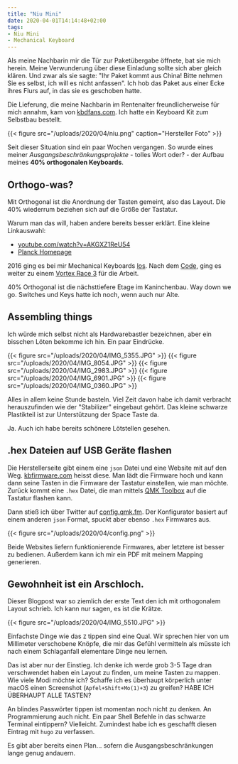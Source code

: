 ```yaml
---
title: "Niu Mini"
date: 2020-04-01T14:14:48+02:00
tags:
- Niu Mini
- Mechanical Keyboard
---
```


Als meine Nachbarin mir die Tür zur Paketübergabe öffnete, bat sie mich
herein. Meine Verwunderung über diese Einladung sollte sich aber gleich
klären.
Und zwar als sie sagte: "Ihr Paket kommt aus China! Bitte nehmen Sie es
selbst, ich will es nicht anfassen". Ich hob das Paket aus einer Ecke ihres
Flurs auf, in das sie es geschoben hatte.

<!--more-->

Die Lieferung, die meine Nachbarin im Rentenalter freundlicherweise für mich
annahm, kam von
[kbdfans.com](https://kbdfans.com/products/niu-mini-40-diy-kit?_pos=4&_sid=6a0dd94ae&_ss=r).
Ich hatte ein Keyboard Kit zum Selbstbau bestellt.

{{< figure src="/uploads/2020/04/niu.png" caption="Hersteller Foto" >}}

Seit dieser Situation sind ein paar Wochen vergangen. So wurde eines meiner
*Ausgangsbeschränkungsprojekte* - tolles Wort oder? - der Aufbau meines **40% orthogonalen Keyboards**.

## Orthogo-was?

Mit Orthogonal ist die Anordnung der Tasten gemeint, also das Layout. Die 40%
wiederrum beziehen sich auf die Größe der Tastatur.

Warum man das will, haben andere bereits besser erklärt. Eine kleine Linkauswahl:

* [youtube.com/watch?v=AKGXZ1ReU54](https://www.youtube.com/watch?v=AKGXZ1ReU54)
* [Planck Homepage](https://olkb.com/planck)


2016 ging es bei mir Mechanical Keyboards [los](https://noqqe.de/blog/2016/07/01/mechanische-keyboards).
Nach dem [Code](https://codekeyboards.com), ging es weiter zu einem [Vortex Race 3](https://mechanicalkeyboards.com/shop/index.php?l=product_detail&p=3917) für die Arbeit.

40% Orthogonal ist die nächsttiefere Etage im Kaninchenbau. Way down we go.
Switches und Keys hatte ich noch, wenn auch nur Alte.

## Assembling things

Ich würde mich selbst nicht als Hardwarebastler bezeichnen, aber ein bisschen
Löten bekomme ich hin. Ein paar Eindrücke.

{{< figure src="/uploads/2020/04/IMG_5355.JPG" >}}
{{< figure src="/uploads/2020/04/IMG_8054.JPG" >}}
{{< figure src="/uploads/2020/04/IMG_2983.JPG" >}}
{{< figure src="/uploads/2020/04/IMG_6901.JPG" >}}
{{< figure src="/uploads/2020/04/IMG_0360.JPG" >}}

Alles in allem keine Stunde basteln. Viel Zeit davon habe ich damit verbracht
herauszufinden wie der "Stabilizer" eingebaut gehört. Das kleine schwarze
Plastikteil ist zur Unterstützung der Space Taste da.

Ja. Auch ich habe bereits schönere Lötstellen gesehen.

## .hex Dateien auf USB Geräte flashen

Die Herstellerseite gibt einem eine `json` Datei und eine Website mit auf den
Weg. [kbfirmware.com](https://kbfirmware.com/) heisst diese. Man lädt die
Firmware hoch und kann dann seine Tasten in die Firmware der Tastatur
einstellen, wie man möchte. Zurück kommt eine `.hex` Datei, die man mittels
[QMK Toolbox](https://qmk.fm/toolbox/) auf die Tastatur flashen kann.

Dann stieß ich über Twitter auf [config.qmk.fm](https://config.qmk.fm).
Der Konfigurator basiert auf einem anderen `json` Format, spuckt aber ebenso
`.hex` Firmwares aus.

{{< figure src="/uploads/2020/04/config.png" >}}

Beide Websites liefern funktionierende Firmwares, aber letztere ist besser
zu bedienen. Außerdem kann ich mir ein PDF mit meinem Mapping generieren.

## Gewohnheit ist ein Arschloch.

Dieser Blogpost war so ziemlich der erste Text den ich mit orthogonalem
Layout schrieb. Ich kann nur sagen, es ist die Krätze.

{{< figure src="/uploads/2020/04/IMG_5510.JPG" >}}

Einfachste Dinge wie das `Z` tippen sind eine Qual. Wir sprechen hier von um
Millimeter verschobene Knöpfe, die mir das Gefühl vermitteln als müsste ich
nach einem Schlaganfall elementare Dinge neu lernen.

Das ist aber nur der Einstieg. Ich denke ich werde grob 3-5 Tage dran
verschwendet haben ein Layout zu finden, um meine Tasten zu mappen. Wie viele
Modi möchte ich? Schaffe ich es überhaupt körperlich unter macOS einen
Screenshot (`Apfel+Shift+Mo(1)+3`) zu greifen? HABE ICH ÜBERHAUPT ALLE
TASTEN?

An blindes Passwörter tippen ist momentan noch nicht zu denken. An
Programmierung auch nicht. Ein paar Shell Befehle in das schwarze Terminal
eintippern? Vielleicht. Zumindest habe ich es geschafft diesen Eintrag mit
`hugo` zu verfassen.

Es gibt aber bereits einen Plan... sofern die Ausgangsbeschränkungen lange
genug andauern.
